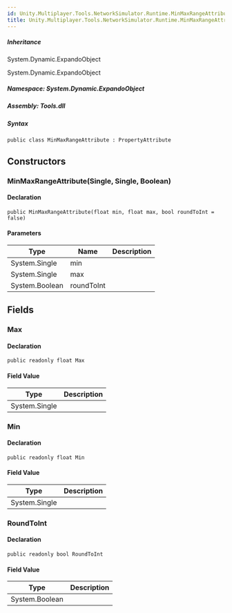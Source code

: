 ```yaml
---  
id: Unity.Multiplayer.Tools.NetworkSimulator.Runtime.MinMaxRangeAttribute  
title: Unity.Multiplayer.Tools.NetworkSimulator.Runtime.MinMaxRangeAttribute  
---
```


<div class="markdown level0 summary">

</div>

<div class="markdown level0 conceptual">

</div>

<div class="inheritance">

##### Inheritance

<div class="level0">

System.Dynamic.ExpandoObject

</div>

<div class="level1">

System.Dynamic.ExpandoObject

</div>

</div>

##### **Namespace**: System.Dynamic.ExpandoObject

##### **Assembly**: Tools.dll

##### Syntax

``` lang-csharp
public class MinMaxRangeAttribute : PropertyAttribute
```

## Constructors 

### MinMaxRangeAttribute(Single, Single, Boolean)

<div class="markdown level1 summary">

</div>

<div class="markdown level1 conceptual">

</div>

#### Declaration

``` lang-csharp
public MinMaxRangeAttribute(float min, float max, bool roundToInt = false)
```

#### Parameters

| Type           | Name       | Description |
|----------------|------------|-------------|
| System.Single  | min        |             |
| System.Single  | max        |             |
| System.Boolean | roundToInt |             |

## Fields

### Max

<div class="markdown level1 summary">

</div>

<div class="markdown level1 conceptual">

</div>

#### Declaration

``` lang-csharp
public readonly float Max
```

#### Field Value

| Type          | Description |
|---------------|-------------|
| System.Single |             |

### Min

<div class="markdown level1 summary">

</div>

<div class="markdown level1 conceptual">

</div>

#### Declaration

``` lang-csharp
public readonly float Min
```

#### Field Value

| Type          | Description |
|---------------|-------------|
| System.Single |             |

### RoundToInt

<div class="markdown level1 summary">

</div>

<div class="markdown level1 conceptual">

</div>

#### Declaration

``` lang-csharp
public readonly bool RoundToInt
```

#### Field Value

| Type           | Description |
|----------------|-------------|
| System.Boolean |             |
